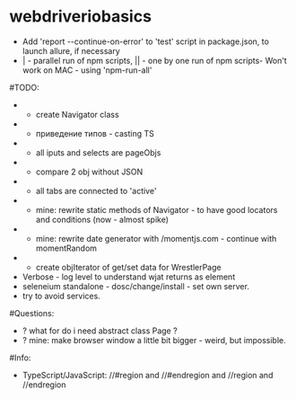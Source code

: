 # webdriveriobasics
* Add 'report --continue-on-error' to 'test' script in package.json, to launch allure, if necessary
* | - parallel run of npm scripts, || - one by one run of npm scripts- Won't work on MAC - using 'npm-run-all'


#TODO:
* + create Navigator class
* + приведение типов - casting TS
* + all iputs and selects are pageObjs 
* + compare 2 obj without JSON
* + all tabs are connected to 'active' 
* + mine: rewrite static methods of Navigator - to have good locators and conditions (now - almost spike)
* + mine: rewrite date generator with /momentjs.com - continue with momentRandom
* + create objIterator of get/set data for WrestlerPage
* Verbose - log level to understand wjat returns as element
* seleneium standalone - dosc/change/install - set own server. 
* try to avoid services. 


#Questions:
* ? what for do i need abstract class Page ?
* ? mine: make browser window a little bit bigger - weird, but impossible.


#Info:
* TypeScript/JavaScript: //#region and //#endregion and //region and //endregion
